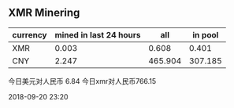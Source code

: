 ## XMR Minering

|currency|mined in last 24 hours|all|in pool|
|---|---|---|---|
|XMR|0.003|0.608|0.401|
|CNY|2.247|465.904|307.185|

今日美元对人民币 6.84	今日xmr对人民币766.15


2018-09-20 23:20